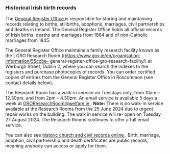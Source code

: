 ###  Historical Irish birth records

The [ General Register Office
](https://www.gov.ie/en/campaigns/af7893-general-register-office/) is
responsible for storing and maintaining records relating to births,
stillbirths, adoptions, marriages, civil partnerships and deaths in Ireland.
The General Register Office holds all official records of Irish births, deaths
and marriages from 1864 and of non-Catholic marriages from 1845.

The General Register Office maintains a family research facility known as the
[ GRO Research Room ](https://www.gov.ie/en/organisation-information/55ccbe-
general-register-office-gro-research-facility/) at Werburgh Street, Dublin 2,
where you can search the indexes to the registers and purchase photocopies of
records. You can order certified copies of entries from the General Register
Office in Roscommon (see contact details below).

The Research Room has a walk-in service on Tuesdays only, from 10am – 12.30pm,
and from 2pm – 4.30pm. An email service is available 5 days a week at [
GROResearchRoom@welfare.ie ](mailto:GROResearchRoom@welfare.ie) . **Note:**
There is no walk-in service available at the Research Rooms from the 25 June
2024 due to urgent repair works on the building. The walk in service will re-
open on Tuesday, 27 August 2024. The Research Rooms continues to offer a full
email service.

You can also see [ historic church and civil records online
](https://civilrecords.irishgenealogy.ie/churchrecords/civil-search.jsp) .
Birth, marriage, adoption, civil partnership and death certificates are public
records, meaning anybody can access or apply for them.
